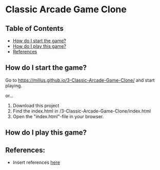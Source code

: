 # Classic Arcade Game Clone
## Table of Contents

- [How do I start the game?](#HowdoIstartthegame?)
- [How do I play this game?](#HowdoIplaythisgame?)
- [References](#References)

## How do I start the game?

Go to https://millus.github.io/3-Classic-Arcade-Game-Clone/ and start playing.

or...

1. Download this project
2. Find the index.html in <your-path-to>/3-Classic-Arcade-Game-Clone/index.html
3. Open the "index.html"-file in your browser.

## How do I play this game?

## References:
- Insert references [here](https://url.com)
